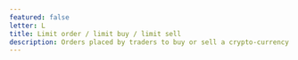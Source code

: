 ```yaml
---
featured: false
letter: L
title: Limit order / limit buy / limit sell
description: Orders placed by traders to buy or sell a crypto-currency when the price meets a certain amount. They can be thought of as ‘for-sale’ signs. These orders are what are bought and sold against when traders place market orders.
---
```

